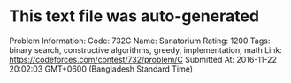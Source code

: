 # This text file was auto-generated

Problem Information:
Code: 732C
Name: Sanatorium
Rating: 1200
Tags: binary search, constructive algorithms, greedy, implementation, math
Link: https://codeforces.com/contest/732/problem/C
Submitted At: 2016-11-22 20:02:03 GMT+0600 (Bangladesh Standard Time)